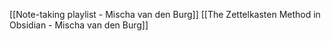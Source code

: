 [[Note-taking playlist - Mischa van den Burg]]
[[The Zettelkasten Method in Obsidian - Mischa van den Burg]]